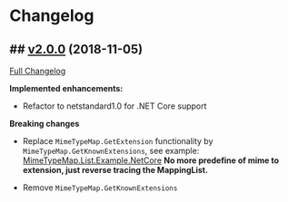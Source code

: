 # Changelog

## ## [v2.0.0](https://github.com/lettucebo/MimeTypeMap.List/tree/v2.0.0) (2018-11-05)
[Full Changelog](https://github.com/lettucebo/MimeTypeMap.List/compare/v1.1.0...v2.0.0)

**Implemented enhancements:**

- Refactor to netstandard1.0 for .NET Core support

**Breaking changes**

- Replace `MimeTypeMap.GetExtension` functionality by `MimeTypeMap.GetKnownExtensions`, see example: [MimeTypeMap.List.Example.NetCore](https://github.com/lettucebo/MimeTypeMap.List/tree/master/MimeTypeMap.List.Example.NetCore)
  **No more predefine of mime to extension, just reverse tracing the MappingList.**

- Remove `MimeTypeMap.GetKnownExtensions`

